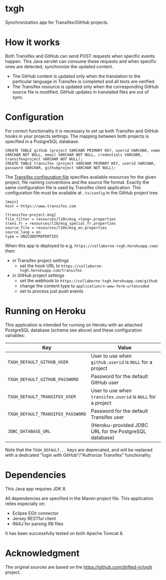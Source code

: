 txgh
====
Synchronization app for Transifex/GitHub projects.

How it works
============
Both Transifex and GitHub can send POST requests when specific events happen. This Java servlet can consume these requests and when specific ones are detected, synchronize the updated content.

  * The GitHub content is updated only when the translation to the particular language in Transifex is completed and all texts are verified.
  * The Transifex resource is updated only when the corresponding GitHub source file is modified. GitHub updates in translated files are out of sync.


Configuration
=============
For correct functionality it is necessary to set up both Transifex and GitHub hooks in your projects settings. The mapping between both projects is specified in a PostgreSQL database.

~~~~
CREATE TABLE github (project VARCHAR PRIMARY KEY, userid VARCHAR, name VARCHAR NOT NULL, email VARCHAR NOT NULL, credentials VARCHAR, transifexproject VARCHAR NOT NULL);
CREATE TABLE transifex (project VARCHAR PRIMARY KEY, userid VARCHAR, password VARCHAR, githubproject VARCHAR NOT NULL);
~~~~

The [Transifex configuration file](http://docs.transifex.com/client/config/) specifies available resources for the given project, file naming conventions and the source file format. Exactly the same configuration file is used by Transifex client application. This configuration file must be available at `.tx/config` in the GitHub project tree.

    [main]
    host = https://www.transifex.com

    [transifex-project.msg]
    file_filter = resources/l10n/msg_<lang>.properties
    trans.fr = resources/l10/msg_special_fr.properties
    source_file = resources/l10n/msg_en.properties
    source_lang = en
    type = UNICODEPROPERTIES

When this app is deployed to e.g. `https://collaborne-txgh.herokuapp.com/` then:
  * in Transifex project settings
      * set the hook URL to `https://collaborne-txgh.herokuapp.com/transifex`
  * in GitHub project settings
      * set the webhook to `https://collaborne-txgh.herokuapp.com/github`
      * change the content type to `application/x-www-form-urlencoded`
      * set to process just push events


Running on Heroku
=================
This application is intended for running on Heroku with an attached PostgreSQL database (schema see above) and these configuration variables:

| Key                               | Value |
| --------------------------------- | ----- |
| `TXGH_DEFAULT_GITHUB_USER`        | User to use when `github.userid` is `NULL` for a project |
| `TXGH_DEFAULT_GITHUB_PASSWORD`    | Password for the default GitHub user |
| `TXGH_DEFAULT_TRANSIFEX_USER`     | User to use when `transifex.userid` is `NULL` for a project |
| `TXGH_DEFAULT_TRANSIFEX_PASSWORD` | Password for the default Transifex user |
| `JDBC_DATABASE_URL`               | (Heroku-provided JDBC URL for the PostgreSQL database) |


Note that the `TXGH_DEFAULT...` keys are deprecated, and will be replaced with a dedicated "login with GitHub"/"Authorize Transifex" functionality.

Dependencies
============
This Java app requires JDK 8.

All dependencies are specified in the Maven project file. This application relies especially on:
  * Eclipse EGit connector
  * Jersey RESTful client
  * INI4J for parsing INI files

It has been successfully tested on both Apache Tomcat 8.

Acknowledgment
==============
The original sources are based on the https://github.com/drifted-in/txgh project.

